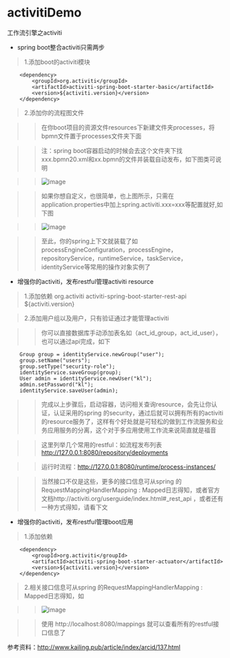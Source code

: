 # activitiDemo
工作流引擎之activiti

* spring boot整合activiti只需两步

>1.添加boot的activiti模块

		<dependency>
			<groupId>org.activiti</groupId>
			<artifactId>activiti-spring-boot-starter-basic</artifactId>
			<version>${activiti.version}</version>
		</dependency>
		
>2.添加你的流程图文件

>>在你boot项目的资源文件resources下新建文件夹processes，将bpmn文件置于processes文件夹下面

>>注：spring boot容器启动的时候会去这个文件夹下找xxx.bpmn20.xml和xx.bpmn的文件并装载自动发布，如下图类可说明

>>![image](https://raw.githubusercontent.com/Bryceyao/bryceFile/master/work/image/activitiDemo/20160819143438_74009.png)

>>如果你想自定义，也很简单，也上图所示，只需在application.properties中加上spring.activiti.xxx=xxx等配置就好,如下图

>>![image](https://raw.githubusercontent.com/Bryceyao/bryceFile/master/work/image/activitiDemo/20160819144400_28352.png)

>>至此，你的spring上下文就装载了如processEngineConfiguration，processEngine，repositoryService，runtimeService，taskService，identityService等常用的操作对象实例了

* 增强你的activiti，发布restful管理activiti resource
>1.添加依赖
		<dependency>
			<groupId>org.activiti</groupId>
			<artifactId>activiti-spring-boot-starter-rest-api</artifactId>
			<version>${activiti.version}</version>
		</dependency>
		
>2.添加用户组以及用户，只有验证通过才能管理activiti

>>你可以直接数据库手动添加表名如（act_id_group，act_id_user），也可以通过api完成，如下

		Group group = identityService.newGroup("user");
		group.setName("users");
		group.setType("security-role");
		identityService.saveGroup(group);
		User admin = identityService.newUser("kl");
		admin.setPassword("kl");
		identityService.saveUser(admin);
		
>>完成以上步骤后，启动容器，访问相关查询resource，会先让你认证，认证采用的spring 的security，通过后就可以拥有所有的activiti的resource服务了，这样有个好处就是可轻松的做到工作流服务和业务应用服务的分离，这个对于多应用使用工作流来说简直就是福音

>>这里列举几个常用的restful：如流程发布列表     http://127.0.0.1:8080/repository/deployments

>>运行时流程：http://127.0.0.1:8080/runtime/process-instances/

>>当然接口不仅是这些，更多的接口信息可从spring 的RequestMappingHandlerMapping : Mapped日志得知，或者官方文档http://activiti.org/userguide/index.html#_rest_api ，或者还有一种方式得知，请看下文

* 增强你的activiti，发布restful管理boot应用

>1.添加依赖

		<dependency>
			<groupId>org.activiti</groupId>
			<artifactId>activiti-spring-boot-starter-actuator</artifactId>
			<version>${activiti.version}</version>
		</dependency>
		
>2.相关接口信息可从spring 的RequestMappingHandlerMapping : Mapped日志得知，如

>>![image](https://raw.githubusercontent.com/Bryceyao/bryceFile/master/work/image/activitiDemo/20160819143013_47940.png)

>>使用 http://localhost:8080/mappings 就可以查看所有的restful接口信息了




参考资料：http://www.kailing.pub/article/index/arcid/137.html
